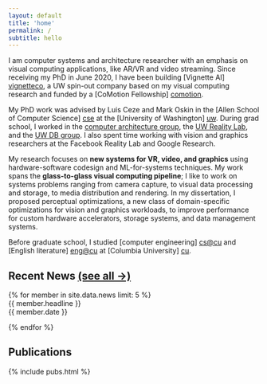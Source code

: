 ```yaml
---
layout: default
title: 'home'
permalink: /
subtitle: hello
---
```



I am computer systems and architecture researcher with an emphasis on visual computing applications, like AR/VR and video streaming. Since receiving my PhD in June 2020, I have been building [Vignette AI] [vignetteco], a UW spin-out company based on my visual computing research and funded by a [CoMotion Fellowship] [comotion]. 

My PhD work was advised by Luis Ceze and Mark Oskin in the [Allen School of Computer Science] [cse] at the [University of Washington] [uw]. During grad school, I worked in the [computer architecture group][arch], the [UW Reality Lab][reality], and the [UW DB group][db]. I also spent time working with vision and graphics researchers at the Facebook Reality Lab and Google Research.

My research focuses on **new systems for VR, video, and graphics** using hardware-software codesign and ML-for-systems techniques. 
My work spans the **glass-to-glass visual computing pipeline**; I like to work on systems problems ranging from camera capture, to visual data processing and storage, to media distribution and rendering.
In my dissertation, I proposed perceptual optimizations, a new class of domain-specific optimizations for vision and graphics workloads, to improve performance for custom hardware accelerators, storage systems, and data management systems.

Before graduate school, I studied [computer engineering] [cs@cu] and [English literature] [eng@cu] at [Columbia University] [cu].

[comotion]: https://comotion.uw.edu/
[cse]: http://cs.washington.edu/
[uw]: http://washington.edu
[vignetteco]: https://vignette.company

[arch]: http://sampa.cs.washington.edu/
[reality]: https://realitylab.uw.edu/
[db]: https://db.cs.washington.edu/

[cs@cu]: http://www.cs.columbia.edu
[eng@cu]: http://english.columbia.edu
[cu]: http://www.columbia.edu

[email]: mailto:amrita@cs.washington.edu
[etc]: http://amritamaz.net
[gschol]: https://scholar.google.com/citations?hl=en&user=umX575MAAAAJ
[dblp]: https://dblp.uni-trier.de/pers/hd/m/Mazumdar:Amrita

<section id="news">
<h2>Recent News <a id="h2link" href="{{site.baseurl}}/news.html">(see all &rarr;)</a></h2>
{% for member in site.data.news limit: 5 %}
<div id="news-item">
<span class="news_text">{{ member.headline }}</span><br />
<span class="news_date">{{ member.date }}</span>
</div>


{% endfor %}

</section>
<section>
<h2>Publications</h2>
{% include pubs.html %}
</section>